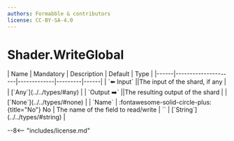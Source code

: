 ```yaml
---
authors: Formabble & contributors
license: CC-BY-SA-4.0
---
```



# Shader.WriteGlobal

<div class="sh-parameters" markdown="1">
| Name | Mandatory | Description | Default | Type |
|------|---------------------|-------------|---------|------|
| `⬅️ Input` ||The input of the shard, if any | | [`Any`](../../types/#any) |
| `Output ➡️` ||The resulting output of the shard | | [`None`](../../types/#none) |
| `Name` | :fontawesome-solid-circle-plus:{title="No"} No  | The name of the field to read/write | `` | [`String`](../../types/#string) |

</div>



--8<-- "includes/license.md"

